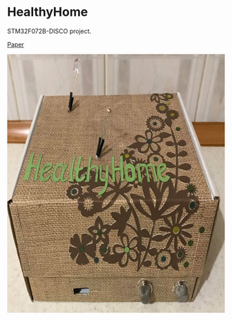# HealthyHome
STM32F072B-DISCO project. 

[Paper](https://drive.google.com/file/d/1sVW1lAXHlnrspgLaTmAa2bM-VvRjLJ2S/view?usp=sharing)

<img src="healthyhome.jpg" width="800px" height="600px"/>
